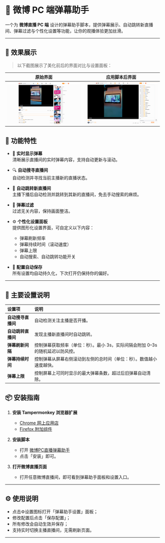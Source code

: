 # 🧩 微博 PC 端弹幕助手

一个为 **微博直播 PC 端** 设计的弹幕助手脚本，提供弹幕展示、自动跳转新直播间、弹幕过滤与个性化设置等功能，让你的观播体验更加丝滑。

---

## 🌈 效果展示

> 以下截图展示了美化前后的界面对比与设置面板：

|                     原始界面                      |                     应用脚本后界面                     |
| :-----------------------------------------------: | :----------------------------------------------------: |
| ![原始界面](../../screenshots/weibo-original.png) | ![应用脚本后界面](../../screenshots/weibo-changed.png) |

## 🚀 功能特性

- 💬 **实时显示弹幕**  
  清晰展示直播间的实时弹幕内容，支持自动更新与滚动。

- 🔍 **自动搜寻直播间**  
  自动检测并寻找当前主播新的直播状态。

- 🔄 **自动跳转新直播间**  
  主播下播后自动检测并跳转到其新的直播间，免去手动搜索的麻烦。

- 🧹 **弹幕过滤**  
  过滤无关内容，保持画面整洁。

- ⚙️ **个性化设置面板**  
  提供图形化设置界面，可自定义以下内容：
  - 弹幕刷新频率
  - 弹幕持续时间（滚动速度）
  - 弹幕上限
  - 自动搜索、自动跳转功能开关

- 💾 **配置自动保存**  
  所有设置均自动持久化，下次打开仍保持你的偏好。

---

## 🧠 主要设置说明

| 设置项             | 说明                                                                            |
| :----------------- | :------------------------------------------------------------------------------ |
| **自动搜寻直播间** | 自动检测关注主播是否开播。                                                      |
| **自动跳转直播间** | 发现主播新直播间时自动跳转。                                                    |
| **弹幕刷新间隔**   | 控制弹幕获取频率（单位：秒）。最小 3s，实际间隔会附加 0–3s 的随机延迟以防风控。 |
| **弹幕持续时间**   | 控制弹幕从屏幕右侧滚动到左侧的总时间（单位：秒）。数值越小速度越快。            |
| **弹幕上限**       | 控制屏幕上可同时显示的最大弹幕条数，超过后旧弹幕自动清除。                      |

## 📦 安装指南

1. **安装 Tampermonkey 浏览器扩展**
   - [Chrome 网上应用店](https://chrome.google.com/webstore/detail/tampermonkey/dhdgffkkebhmkfjojejmpbldmpobfkfo)
   - [Firefox 附加组件](https://addons.mozilla.org/zh-CN/firefox/addon/tampermonkey/)

2. **安装脚本**
   - 打开 [微博PC直播弹幕助手](https://greasyfork.org/zh-CN/scripts/551427-%E5%BE%AE%E5%8D%9Apc%E7%9B%B4%E6%92%AD%E5%BC%B9%E5%B9%95%E5%8A%A9%E6%89%8B?locale_override=1)
   - 点击「安装」即可。

3. **打开微博直播页面**
   - 打开任意微博直播间，即可看到弹幕助手面板和设置入口。

---

## ⚙️ 使用说明

- 点击⚙️设置图标打开「弹幕助手设置」面板；
- 修改配置后点击「保存配置」；
- 所有修改会自动生效并保存；
- 支持实时切换主播直播间，无需刷新页面。

---
